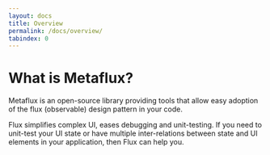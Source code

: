 ```yaml
---
layout: docs
title: Overview
permalink: /docs/overview/
tabindex: 0
---
```


# What is Metaflux?

Metaflux is an open-source library providing tools that allow easy adoption of the flux (observable) design pattern in your code.

Flux simplifies complex UI, eases debugging and unit-testing. If you need to unit-test your UI state or have multiple inter-relations between state and UI elements in your application, then Flux can help you.
